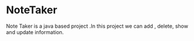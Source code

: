 # NoteTaker
 Note Taker is a java based project .In this project we can add , delete, show and update information.
